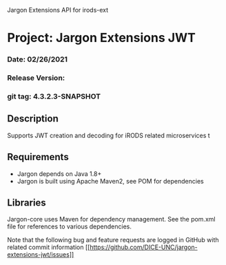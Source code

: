 
Jargon Extensions API for irods-ext


# Project: Jargon Extensions JWT
### Date: 02/26/2021
### Release Version: 
### git tag: 4.3.2.3-SNAPSHOT

## Description

Supports JWT creation and decoding for iRODS related microservices t

## Requirements

* Jargon depends on Java 1.8+
* Jargon is built using Apache Maven2, see POM for dependencies

## Libraries

Jargon-core uses Maven for dependency management.  See the pom.xml file for references to various dependencies.

Note that the following bug and feature requests are logged in GitHub with related commit information [[https://github.com/DICE-UNC/jargon-extensions-jwt/issues]]

